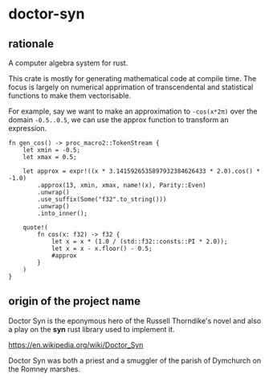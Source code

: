# doctor-syn

## rationale

A computer algebra system for rust.

This crate is mostly for generating mathematical code at compile time.
The focus is largely on numerical apprimation of transcendental and
statistical functions to make them vectorisable.

For example, say we want to make an approximation to `-cos(x*2π)` over the
domain `-0.5..0.5`, we can use the approx function to transform an expression.

```
fn gen_cos() -> proc_macro2::TokenStream {
    let xmin = -0.5;
    let xmax = 0.5;

    let approx = expr!((x * 3.1415926535897932384626433 * 2.0).cos() * -1.0)
        .approx(13, xmin, xmax, name!(x), Parity::Even)
        .unwrap()
        .use_suffix(Some("f32".to_string()))
        .unwrap()
        .into_inner();

    quote!(
        fn cos(x: f32) -> f32 {
            let x = x * (1.0 / (std::f32::consts::PI * 2.0));
            let x = x - x.floor() - 0.5;
            #approx
        }
    )
}
```

## origin of the project name

Doctor Syn is the eponymous hero of the Russell Thorndike's novel
and also a play on the **syn** rust library used to implement it.

https://en.wikipedia.org/wiki/Doctor_Syn

Doctor Syn was both a priest and a smuggler of the parish of Dymchurch
on the Romney marshes.
